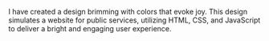 I have created a design brimming with colors that evoke joy. This design simulates a website for public services, utilizing HTML, CSS, and JavaScript to deliver a bright and engaging user experience.
